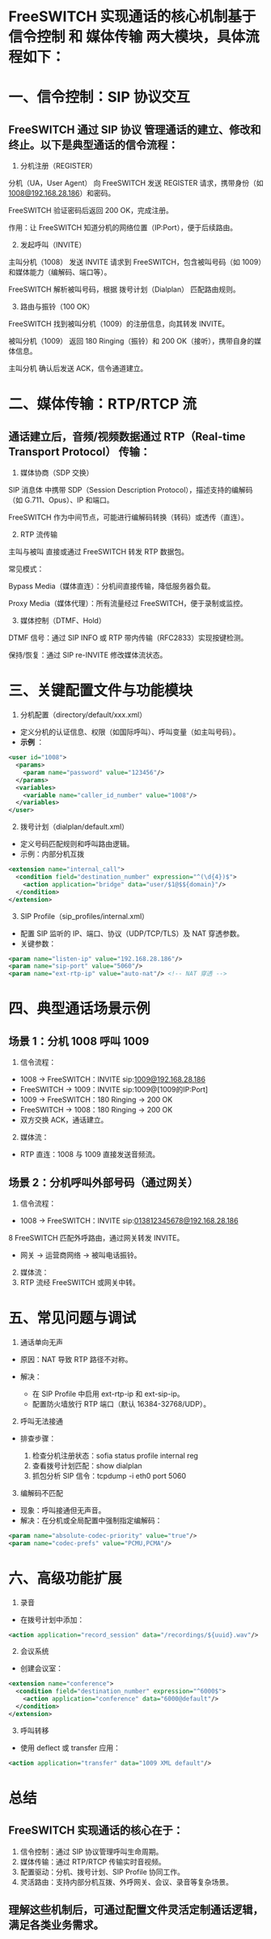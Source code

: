 # FreeSWITCH 实现通话的核心机制基于 信令控制 和 媒体传输 两大模块，具体流程如下：

# 一、信令控制：SIP 协议交互

## FreeSWITCH 通过 SIP 协议 管理通话的建立、修改和终止。以下是典型通话的信令流程：

1. 分机注册（REGISTER）

分机（UA，User Agent） 向 FreeSWITCH 发送 REGISTER 请求，携带身份（如 1008@192.168.28.186）和密码。

FreeSWITCH 验证密码后返回 200 OK，完成注册。

作用：让 FreeSWITCH 知道分机的网络位置（IP:Port），便于后续路由。

2. 发起呼叫（INVITE）

主叫分机（1008） 发送 INVITE 请求到 FreeSWITCH，包含被叫号码（如 1009）和媒体能力（编解码、端口等）。

FreeSWITCH 解析被叫号码，根据 拨号计划（Dialplan） 匹配路由规则。

3. 路由与振铃（100 OK）

FreeSWITCH 找到被叫分机（1009）的注册信息，向其转发 INVITE。

被叫分机（1009） 返回 180 Ringing（振铃）和 200 OK（接听），携带自身的媒体信息。

主叫分机 确认后发送 ACK，信令通道建立。

# 二、媒体传输：RTP/RTCP 流

## 通话建立后，音频/视频数据通过 RTP（Real-time Transport Protocol） 传输：

1. 媒体协商（SDP 交换）

SIP 消息体 中携带 SDP（Session Description Protocol），描述支持的编解码（如 G.711、Opus）、IP 和端口。

FreeSWITCH 作为中间节点，可能进行编解码转换（转码）或透传（直连）。

2. RTP 流传输

主叫与被叫 直接或通过 FreeSWITCH 转发 RTP 数据包。

常见模式：

Bypass Media（媒体直连）：分机间直接传输，降低服务器负载。

Proxy Media（媒体代理）：所有流量经过 FreeSWITCH，便于录制或监控。

3. 媒体控制（DTMF、Hold）

DTMF 信号：通过 SIP INFO 或 RTP 带内传输（RFC2833）实现按键检测。

保持/恢复：通过 SIP re-INVITE 修改媒体流状态。

# 三、关键配置文件与功能模块

1. 分机配置（directory/default/xxx.xml）

* 定义分机的认证信息、权限（如国际呼叫）、呼叫变量（如主叫号码）。
* **示例** ：

```xml
<user id="1008">
  <params>
    <param name="password" value="123456"/>
  </params>
  <variables>
    <variable name="caller_id_number" value="1008"/>
  </variables>
</user>
```

2. 拨号计划（dialplan/default.xml）

* 定义号码匹配规则和呼叫路由逻辑。
* 示例：内部分机互拨

```xml
<extension name="internal_call">
  <condition field="destination_number" expression="^(\d{4})$">
    <action application="bridge" data="user/$1@$${domain}"/>
  </condition>
</extension>
```

3. SIP Profile（sip_profiles/internal.xml）

* 配置 SIP 监听的 IP、端口、协议（UDP/TCP/TLS）及 NAT 穿透参数。
* 关键参数：

```xml
<param name="listen-ip" value="192.168.28.186"/>
<param name="sip-port" value="5060"/>
<param name="ext-rtp-ip" value="auto-nat"/> <!-- NAT 穿透 -->
```

# 四、典型通话场景示例

## 场景 1：分机 1008 呼叫 1009

1. 信令流程：

* 1008 → FreeSWITCH：INVITE sip:1009@192.168.28.186
* FreeSWITCH → 1009：INVITE sip:1009@[1009的IP:Port]
* 1009 → FreeSWITCH：180 Ringing → 200 OK
* FreeSWITCH → 1008：180 Ringing → 200 OK
* 双方交换 ACK，通话建立。

2. 媒体流：

* RTP 直连：1008 与 1009 直接发送音频流。

## 场景 2：分机呼叫外部号码（通过网关）

1. 信令流程：

* 1008 → FreeSWITCH：INVITE sip:013812345678@192.168.28.186

8 FreeSWITCH 匹配外呼路由，通过网关转发 INVITE。

* 网关 → 运营商网络 → 被叫电话振铃。

2. 媒体流：
3. RTP 流经 FreeSWITCH 或网关中转。

# 五、常见问题与调试

1. 通话单向无声

* 原因：NAT 导致 RTP 路径不对称。
* 解决：

  * 在 SIP Profile 中启用 ext-rtp-ip 和 ext-sip-ip。
  * 配置防火墙放行 RTP 端口（默认 16384-32768/UDP）。

2. 呼叫无法接通

* 排查步骤：

  1. 检查分机注册状态：sofia status profile internal reg
  2. 查看拨号计划匹配：show dialplan
  3. 抓包分析 SIP 信令：tcpdump -i eth0 port 5060

3. 编解码不匹配

* 现象：呼叫接通但无声音。
* 解决：在分机或全局配置中强制指定编解码：

```xml
<param name="absolute-codec-priority" value="true"/>
<param name="codec-prefs" value="PCMU,PCMA"/>
```

# 六、高级功能扩展

1. 录音

* 在拨号计划中添加：

```xml
<action application="record_session" data="/recordings/${uuid}.wav"/>
```

2. 会议系统

* 创建会议室：

```xml
<extension name="conference">
  <condition field="destination_number" expression="^6000$">
    <action application="conference" data="6000@default"/>
  </condition>
</extension>
```

3. 呼叫转移

* 使用 deflect 或 transfer 应用：

```xml
<action application="transfer" data="1009 XML default"/>
```

# 总结

## FreeSWITCH 实现通话的核心在于：

1. 信令控制：通过 SIP 协议管理呼叫生命周期。
2. 媒体传输：通过 RTP/RTCP 传输实时音视频。
3. 配置驱动：分机、拨号计划、SIP Profile 协同工作。
4. 灵活路由：支持内部分机互拨、外呼网关、会议、录音等复杂场景。

## 理解这些机制后，可通过配置文件灵活定制通话逻辑，满足各类业务需求。
